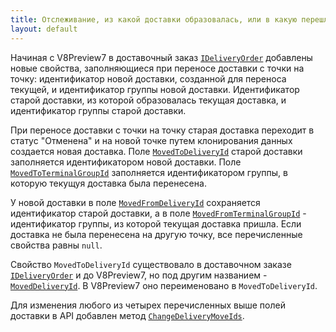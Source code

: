 ```yaml
---
title: Отслеживание, из какой доставки образовалась, или в какую перешла текущая доставка при переносе на новую точку.
layout: default
---
```


Начиная с V8Preview7 в доставочный заказ [`IDeliveryOrder`](https://iiko.github.io/front.api.sdk/v8/html/T_Resto_Front_Api_Data_Orders_IDeliveryOrder.htm) добавлены новые свойства, заполняющиеся при переносе доставки с точки на точку: идентификатор новой доставки, созданной для переноса текущей, и идентификатор группы новой доставки. Идентификатор старой доставки, из которой образовалась текущая доставка, и идентификатор группы старой доставки.

При переносе доставки с точки на точку старая доставка переходит в статус "Отменена" и на новой точке путем клонирования данных создается новая доставка. Поле [`MovedToDeliveryId`](https://iiko.github.io/front.api.sdk/v8/html/P_Resto_Front_Api_Data_Orders_IDeliveryOrder_MovedToDeliveryId.htm) старой доставки заполняется идентификатором новой доставки. Поле [`MovedToTerminalGroupId`](https://iiko.github.io/front.api.sdk/v8/html/P_Resto_Front_Api_Data_Orders_IDeliveryOrder_MovedToTerminalGroupId.htm) заполняется идентификатором группы, в которую текущуя доставка была перенесена.

У новой доставки в поле [`MovedFromDeliveryId`](https://iiko.github.io/front.api.sdk/v8/html/P_Resto_Front_Api_Data_Orders_IDeliveryOrder_MovedFromDeliveryId.htm) сохраняется идентификатор старой доставки, а в поле [`MovedFromTerminalGroupId`](https://iiko.github.io/front.api.sdk/v8/html/P_Resto_Front_Api_Data_Orders_IDeliveryOrder_MovedFromTerminalGroupId.htm) - идентификатор группы, из которой текущая доставка пришла. Если доставка не была перенесена на другую точку, все перечисленные свойства равны `null`.

Свойство `MovedToDeliveryId` существовало в доставочном заказе [`IDeliveryOrder`](https://iiko.github.io/front.api.sdk/v8/html/T_Resto_Front_Api_Data_Orders_IDeliveryOrder.htm) и до V8Preview7, но под другим названием - [`MovedDeliveryId`](https://iiko.github.io/front.api.sdk/v7/html/P_Resto_Front_Api_Data_Orders_IDeliveryOrder_MovedDeliveryId.htm). В V8Preview7 оно переименовано в `MovedToDeliveryId`.

Для изменения любого из четырех перечисленных выше полей доставки в API добавлен метод [`ChangeDeliveryMoveIds`](https://iiko.github.io/front.api.sdk/v8/html/M_Resto_Front_Api_Editors_IEditSession_ChangeDeliveryMoveIds.htm).